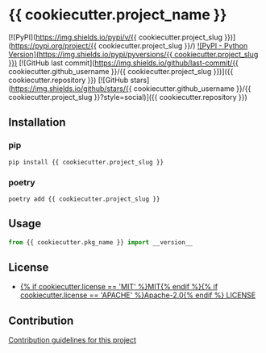 # {{ cookiecutter.project_name }}

[![PyPI](https://img.shields.io/pypi/v/{{ cookiecutter.project_slug }})](https://pypi.org/project/{{ cookiecutter.project_slug }}/)
[![PyPI - Python Version](https://img.shields.io/pypi/pyversions/{{ cookiecutter.project_slug }})](https://www.python.org/downloads/)
[![GitHub last commit](https://img.shields.io/github/last-commit/{{ cookiecutter.github_username }}/{{ cookiecutter.project_slug }})]({{ cookiecutter.repository }})
[![GitHub stars](https://img.shields.io/github/stars/{{ cookiecutter.github_username }}/{{ cookiecutter.project_slug }}?style=social)]({{ cookiecutter.repository }})

## Installation

### pip

```
pip install {{ cookiecutter.project_slug }}
```

### poetry

```
poetry add {{ cookiecutter.project_slug }}
```

## Usage

```python
from {{ cookiecutter.pkg_name }} import __version__
```

## License

* [{% if cookiecutter.license == 'MIT' %}MIT{% endif %}{% if cookiecutter.license == 'APACHE' %}Apache-2.0{% endif %} LICENSE](LICENSE)

## Contribution

[Contribution guidelines for this project](CONTRIBUTING.md)
